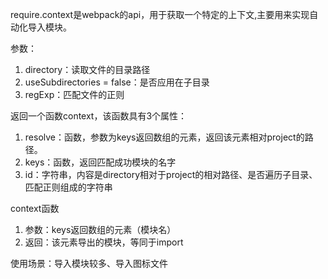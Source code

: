 require.context是webpack的api，用于获取一个特定的上下文,主要用来实现自动化导入模块。

参数：
1. directory：读取文件的目录路径
2. useSubdirectories = false：是否应用在子目录
3. regExp：匹配文件的正则

返回一个函数context，该函数具有3个属性：
1. resolve：函数，参数为keys返回数组的元素，返回该元素相对project的路径。
2. keys：函数，返回匹配成功模块的名字
3. id：字符串，内容是directory相对于project的相对路径、是否遍历子目录、匹配正则组成的字符串

context函数
1. 参数：keys返回数组的元素（模块名）
2. 返回：该元素导出的模块，等同于import

使用场景：导入模块较多、导入图标文件
